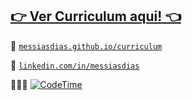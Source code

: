 ## [👉 Ver Curriculum aqui! 👈](https://messiasdias.github.io/curriculum)

💼 [`messiasdias.github.io/curriculum`](https://messiasdias.github.io/curriculum)

👔 [`linkedin.com/in/messiasdias`](https://www.linkedin.com/in/messiasdias/)

👨🏽‍💻  [![CodeTime](https://img.shields.io/endpoint?style=social&url=https%3A%2F%2Fapi.codetime.dev%2Fshield%3Fid%3D1495%26project%3D%26in%3D0)](https://codetime.dev)




